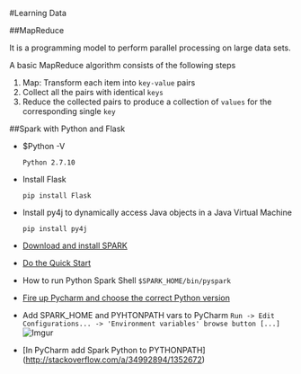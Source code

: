 #Learning Data

##MapReduce

It is a programming model to perform parallel processing on large data sets.

A basic MapReduce algorithm consists of the following steps

1. Map: Transform each item into `key-value` pairs
2. Collect all the pairs with identical `keys`
3. Reduce the collected pairs to produce a collection of `values` for the corresponding single `key`

##Spark with Python and Flask

* $Python -V

	`Python 2.7.10`

* Install Flask

	`pip install Flask`

* Install py4j to dynamically access Java objects in a Java Virtual Machine

	`pip install py4j`


* [Download and install SPARK](http://spark.apache.org/downloads.html)

* [Do the Quick Start](http://spark.apache.org/docs/latest/quick-start.html)

* How to run Python Spark Shell
	`$SPARK_HOME/bin/pyspark`

* [Fire up Pycharm and choose the correct Python version](http://stackoverflow.com/a/37231130/1352672)

* Add SPARK_HOME and PYHTONPATH vars to PyCharm
`Run -> Edit Configurations... -> 'Environment variables' browse button [...]`
![Imgur](http://i.imgur.com/CXBCcJp.png)


* [In PyCharm add Spark Python to PYTHONPATH]
(http://stackoverflow.com/a/34992894/1352672)



